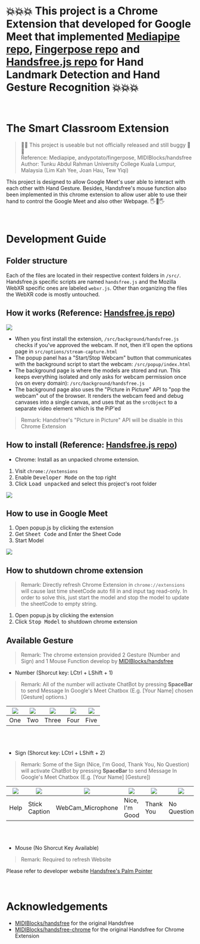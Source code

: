 # 💥💥💥 This project is a Chrome Extension that developed for Google Meet that implemented [Mediapipe repo](https://google.github.io/mediapipe/solutions/hands), [Fingerpose repo](https://github.com/andypotato/fingerpose) and [Handsfree.js repo](https://github.com/MIDIBlocks/handsfree-chrome) for Hand Landmark Detection and Hand Gesture Recognition 💥💥💥

<br>

# The Smart Classroom Extension

> 🚧🐞 This project is useable but not officially released and still buggy 🐞🚧<br>
> Reference: Mediapipe, andypotato/fingerpose, MIDIBlocks/handsfree <br>
> Author: Tunku Abdul Rahman University College Kuala Lumpur, Malaysia (Lim Kah Yee, Joan Hau, Tew Yiqi)

This project is designed to allow Google Meet's user able to interact with each other with Hand Gesture. Besides, Handsfree's mouse function also been implemented in this chrome extension to allow user able to use their hand to control the Google Meet and also other Webpage. 🖐👀🖐

<br>

# Development Guide

## Folder structure

Each of the files are located in their respective context folders in `/src/`. Handsfree.js specific scripts are named `handsfree.js` and the Mozilla WebXR specific ones are labeled `webxr.js`. Other than organizing the files the WebXR code is mostly untouched.

## How it works (Reference: [Handsfree.js repo](https://github.com/midiblocks/handsfree))

![](https://i.imgur.com/VKFeZpB.jpg)

- When you first install the extension, `/src/background/handsfree.js` checks if you've approved the webcam. If not, then it'll open the options page in `src/options/stream-capture.html`
- The popup panel has a "Start/Stop Webcam" button that communicates with the background script to start the webcam: `/src/popup/index.html`
- The background page is where the models are stored and run. This keeps everything isolated and only asks for webcam permission once (vs on every domain): `/src/background/handsfree.js`
- The background page also uses the "Picture in Picture" API to "pop the webcam" out of the browser. It renders the webcam feed and debug canvases into a single canvas, and uses that as the `srcObject` to a separate video element which is the PiP'ed

> Remark: Handsfree's "Picture in Picture" API will be disable in this Chrome Extension

## How to install (Reference: [Handsfree.js repo](https://github.com/midiblocks/handsfree))

- Chrome: Install as an unpacked chrome extension. 
1. Visit `chrome://extensions`
2. Enable <kbd>Developer Mode</kbd> on the top right 
3. Click <kbd>Load unpacked</kbd> and select this project's root folder

![](https://i.imgur.com/7oLGfeI.png)

## How to use in Google Meet
1. Open popup.js by clicking the extension
2. Get <kbd>Sheet Code</kbd> and Enter the Sheet Code
3. Start Model

![](https://i.imgur.com/Ld7fhCQ.png)

## How to shutdown chrome extension
> Remark: Directly refresh Chrome Extension in `chrome://extensions` will cause last time sheetCode auto fill in and input tag read-only. In order to solve this, just start the model and stop the model to update the sheetCode to empty string. 
1. Open popup.js by clicking the extension
2. Click <kbd>Stop Model</kbd> to shutdown chrome extension

## Available Gesture
> Remark: The chrome extension provided 2 Gesture (Number and Sign) and 1 Mouse Function develop by [MIDIBlocks/handsfree](https://github.com/MIDIBlocks/handsfree)

- Number (Shorcut key: LCtrl + LShift + 1)  <br>
> Remark: All of the number will activate ChatBot by pressing **SpaceBar** to send Message In Google's Meet Chatbox (E.g. [Your Name] chosen [Gesture] options.)

| ![](https://i.imgur.com/Y2q03M9.png) | ![](https://i.imgur.com/p7qOy0K.png) | ![](https://i.imgur.com/9MumRsG.png) | ![](https://i.imgur.com/aTNlNMk.png) | ![](https://i.imgur.com/crST21p.png) |
|--|--|--|--|--|
| One | Two | Three | Four | Five |

<br>
<br>

- Sign (Shorcut key: LCtrl + LShift + 2) <br>
> Remark: Some of the Sign (Nice, I'm Good, Thank You, No Question) will activate ChatBot by pressing **SpaceBar** to send Message In Google's Meet Chatbox (E.g. [Your Name] [Gesture])

| ![](https://i.imgur.com/3seNAWn.png) | ![](https://i.imgur.com/xohVi2a.png) | ![](https://i.imgur.com/v9doTEX.png?3) | ![](https://i.imgur.com/p7qOy0K.png) | ![](https://i.imgur.com/HJy827t.png) | ![](https://i.imgur.com/hWhOiGT.png) |
|--|--|--|--|--|--|
| Help | Stick Caption | WebCam_Microphone | Nice, I'm Good | Thank You | No Question |

<br>
<br>

- Mouse (No Shorcut Key Available) <br>
> Remark: Required to refresh Website 

  Please refer to developer website [Handsfree's Palm Pointer](https://handsfree.dev/plugin/palmpointers/)

<br>

# Acknowledgements
- [MIDIBlocks/handsfree](https://github.com/midiblocks/handsfree) for the original Handsfree
- [MIDIBlocks/handsfree-chrome](https://github.com/MIDIBlocks/handsfree-chrome) for the original Handsfree for Chrome Extension
